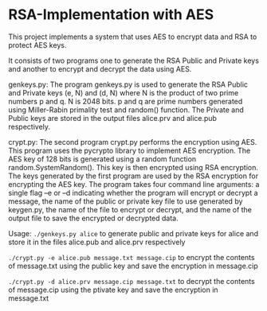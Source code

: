 # RSA-Implementation with AES

This project implements a system that uses AES to encrypt data and RSA to protect AES keys. 

It consists of two programs one to generate the RSA Public and Private keys and another to encrypt and decrypt the data using AES. 


genkeys.py:
The program genkeys.py is used to generate the RSA Public and Private keys (e, N) and (d, N) where N is the product of two prime numbers p and q. N is 2048 bits. p and q are prime numbers generated using Miller-Rabin primality test and random() function. The Private and Public keys are stored in the output files alice.prv and alice.pub respectively.

crypt.py:
The second program crypt.py performs the encryption using AES. This program uses the pycrypto library to implement AES encryption. The AES key of 128 bits is generated using a random function random.SystemRandom(). This key is then encrypted using RSA encryption. The keys generated by the first program are used by the RSA encryption for encrypting the AES key. 
The program takes four command line arguments: a single flag –e or –d indicating whether the program will encrypt or decrypt a message, the name of the public or private key file to use generated by keygen.py, the name of the file to encrypt or decrypt, and the name of the output file to save the encrypted or decrypted data. 



Usage:
```./genkeys.py alice```
to generate public and private keys for alice and store it in the files alice.pub and alice.prv respectively

```./crypt.py -e alice.pub message.txt message.cip```
to encrypt the contents of message.txt using the public key and save the encryption in message.cip

```./crypt.py -d alice.prv message.cip message.txt```
to decrypt the contents of message.cip using the ptivate key and save the encryption in message.txt

